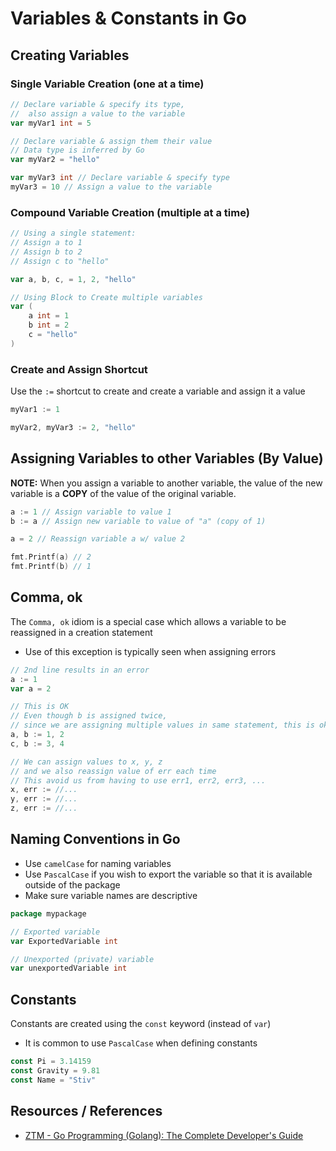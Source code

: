 # Variables & Constants in Go

## Creating Variables

### Single Variable Creation (one at a time)

```go
// Declare variable & specify its type,
//  also assign a value to the variable
var myVar1 int = 5

// Declare variable & assign them their value
// Data type is inferred by Go
var myVar2 = "hello"

var myVar3 int // Declare variable & specify type
myVar3 = 10 // Assign a value to the variable
```

### Compound Variable Creation (multiple at a time)

```go
// Using a single statement:
// Assign a to 1
// Assign b to 2
// Assign c to "hello"

var a, b, c, = 1, 2, "hello"
```

```go
// Using Block to Create multiple variables
var (
    a int = 1
    b int = 2
    c = "hello"
)
```

### Create and Assign Shortcut

Use the `:=` shortcut to create and create a variable and assign it a value

```go
myVar1 := 1

myVar2, myVar3 := 2, "hello"
```

## Assigning Variables to other Variables (By Value)

**NOTE:** When you assign a variable to another variable, the value of the new variable is a **COPY** of the value of the original variable.

```go
a := 1 // Assign variable to value 1
b := a // Assign new variable to value of "a" (copy of 1)

a = 2 // Reassign variable a w/ value 2

fmt.Printf(a) // 2
fmt.Printf(b) // 1
```

## Comma, ok

The `Comma, ok` idiom is a special case which allows a variable to be reassigned in a creation statement

- Use of this exception is typically seen when assigning errors

```go
// 2nd line results in an error
a := 1
var a = 2

// This is OK
// Even though b is assigned twice,
// since we are assigning multiple values in same statement, this is ok
a, b := 1, 2
c, b := 3, 4

// We can assign values to x, y, z
// and we also reassign value of err each time
// This avoid us from having to use err1, err2, err3, ...
x, err := //...
y, err := //...
z, err := //...
```

## Naming Conventions in Go

- Use `camelCase` for naming variables
- Use `PascalCase` if you wish to export the variable so that it is available outside of the package
- Make sure variable names are descriptive

```go
package mypackage

// Exported variable
var ExportedVariable int

// Unexported (private) variable
var unexportedVariable int
```

## Constants

Constants are created using the `const` keyword (instead of `var`)

- It is common to use `PascalCase` when defining constants

```go
const Pi = 3.14159
const Gravity = 9.81
const Name = "Stiv"
```

## Resources / References

- [ZTM - Go Programming (Golang): The Complete Developer's Guide](https://zerotomastery.io/courses/learn-golang/)

